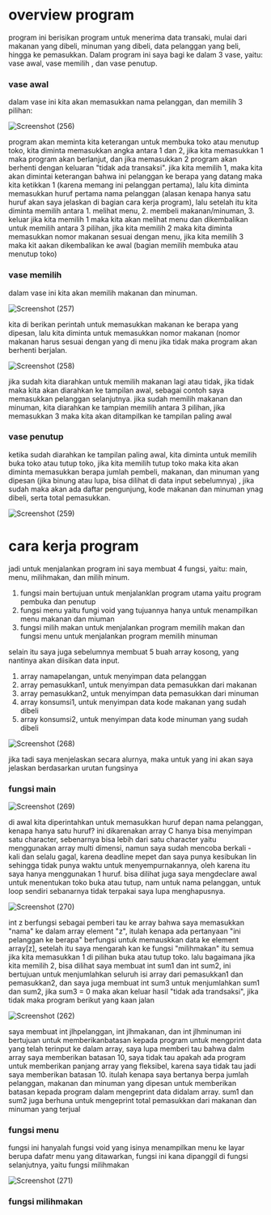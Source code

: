 # overview program
program ini berisikan program untuk menerima data transaki, mulai dari makanan yang dibeli, minuman yang dibeli, data pelanggan yang beli, hingga ke pemasukkan.
Dalam program ini saya bagi ke dalam 3 vase, yaitu: vase awal, vase memilih , dan vase penutup.

### vase awal 
dalam vase ini kita akan memasukkan nama pelanggan, dan memilih 3 pilihan:

![Screenshot (256)](https://user-images.githubusercontent.com/123804483/218241433-55801cf6-1dd5-4dac-9a89-7a2fbb85961b.png)

program akan meminta kita keterangan untuk membuka toko atau menutup toko, kita diminta memasukkan angka antara 1 dan 2, jika kita memasukkan 1 maka program akan berlanjut, dan jika memasukkan 2 program akan berhenti dengan keluaran "tidak ada transaksi".
jika kita memilih 1, maka kita akan dimintai keterangan bahwa ini pelanggan ke berapa yang datang maka kita ketikkan 1 (karena memang ini pelanggan pertama), lalu kita diminta memasukkan huruf pertama nama pelanggan (alasan kenapa hanya satu huruf akan saya jelaskan di bagian cara kerja program), lalu setelah itu kita diminta memilih antara 1. melihat menu, 2. membeli makanan/minuman, 3. keluar
jika kita memilih 1 maka kita akan melihat menu dan dikembalikan untuk memilih antara 3 pilihan, jika kita memilih 2 maka kita diminta memasukkan nomor makanan sesuai dengan menu, jika kita memilih 3 maka kit aakan dikembalikan ke awal (bagian memilih membuka atau menutup toko)

### vase memilih
dalam vase ini kita akan memilih makanan dan minuman.

![Screenshot (257)](https://user-images.githubusercontent.com/123804483/218244509-30cac6e5-97d2-4f16-a33a-9c7593b0134b.png)

kita di berikan perintah untuk memasukkan makanan ke berapa yang dipesan, lalu kita diminta untuk memasukkan nomor makanan (nomor makanan harus sesuai dengan yang di menu jika tidak maka program akan berhenti berjalan.

![Screenshot (258)](https://user-images.githubusercontent.com/123804483/218244519-6cd8c606-6203-44c2-8415-c5d739a84ddb.png)

jika sudah kita diarahkan untuk memilih makanan lagi atau tidak, jika tidak maka kita akan diarahkan ke tampilan awal, sebagai contoh saya memasukkan pelanggan selanjutnya.
jika sudah memilih makanan dan minuman, kita diarahkan ke tampian memilih antara 3 pilihan, jika memasukkan 3 maka kita akan ditampilkan ke tampilan paling awal

### vase penutup
ketika sudah diarahkan ke tampilan paling awal, kita diminta untuk memilih buka toko atau tutup toko, jika kita memilih tutup toko maka kita akan diminta memasukkan berapa jumlah pembeli, makanan, dan minuman yang dipesan (jika binung  atau lupa, bisa dilihat di data input sebelumnya) , jika sudah maka akan ada daftar pengunjung, kode makanan dan minuman ynag dibeli, serta total pemasukkan.

![Screenshot (259)](https://user-images.githubusercontent.com/123804483/218245378-c17f2064-a4d0-4e59-a90d-a84ff78ba2ac.png)

# cara kerja program
jadi untuk menjalankan program ini saya membuat 4 fungsi, yaitu: main, menu, milihmakan, dan milih minum.
1. fungsi main bertujuan untuk menjalanklan program utama yaitu program pembuka dan penutup
2. fungsi menu yaitu fungi void yang tujuannya hanya untuk menampilkan menu makanan dan miuman
3. fungsi milih makan untuk menjalankan program memilih makan dan fungsi menu untuk menjalankan program memilih minuman

selain itu saya juga sebelumnya membuat 5 buah array kosong, yang nantinya akan diisikan data input.
1. array namapelangan, untuk menyimpan data pelanggan
2. array pemasukkan1, untuk menyimpan data pemasukkan dari makanan
3. array pemasukkan2, untuk menyimpan data pemasukkan dari minuman
4. array konsumsi1, untuk menyimpan data kode makanan yang sudah dibeli
5. array konsumsi2, untuk menyimpan data kode minuman yang sudah dibeli 

![Screenshot (268)](https://user-images.githubusercontent.com/123804483/218246474-9a536270-7956-49ca-9f6b-52c6cbf6c9fd.png)

jika tadi saya menjelaskan secara alurnya, maka untuk yang ini akan saya jelaskan berdasarkan urutan fungsinya

### fungsi main

![Screenshot (269)](https://user-images.githubusercontent.com/123804483/218246481-100b3060-7e94-4dc2-8142-ef19b9bdc845.png)

di awal kita diperintahkan untuk memasukkan huruf depan nama pelanggan, kenapa hanya satu huruf? ini dikarenakan array C hanya bisa menyimpan satu character, sebenarnya bisa lebih dari satu character yaitu menggunakan array multi dimensi, namun saya sudah mencoba berkali - kali dan selalu gagal, karena deadline mepet dan saya punya kesibukan lin sehingga tidak punya waktu untuk menyempurnakannya, oleh karena itu saya hanya menggunakan 1 huruf.
bisa dilihat juga saya mengdeclare awal untuk menentukan toko buka atau tutup, nam untuk nama pelanggan, untuk loop sendiri sebanarnya tidak terpakai saya lupa menghapusnya.

![Screenshot (270)](https://user-images.githubusercontent.com/123804483/218246489-da29182b-3893-49be-a2f9-670341d8ecf4.png)

int z berfungsi sebagai pemberi tau ke array bahwa saya memasukkan "nama" ke dalam array element "z", itulah kenapa ada pertanyaan "ini pelanggan ke berapa" berfungsi untuk memauskkan data ke element array[z], setelah itu saya mengarah kan ke fungsi "milihmakan" itu semua jika kita memasukkan 1 di pilihan buka atau tutup toko. lalu bagaimana jika kita memilih 2, bisa dilihat saya membuat int sum1 dan int sum2, ini bertujuan untuk menjumlahkan seluruh isi array dari pemasukkan1 dan pemasukkan2, dan saya juga membuat int sum3 untuk menjumlahkan sum1 dan sum2, jika sum3 = 0 maka akan keluar hasil "tidak ada trandsaksi", jika tidak maka program berikut yang kaan jalan

![Screenshot (262)](https://user-images.githubusercontent.com/123804483/218246501-7e53ca09-65a4-4f01-bb8e-d24c3d56f1cd.png)

saya membuat int jlhpelanggan, int jlhmakanan, dan int jlhminuman ini bertujuan untuk memberikanbatasan kepada program untuk mengprint data yang telah terinput ke dalam array, saya lupa memberi tau bahwa dalm array saya memberikan batasan 10, saya tidak tau apakah ada program untuk memberikan panjang array yang fleksibel, karena saya tidak tau jadi saya memberikan batasan 10. itulah kenapa saya bertanya berpa jumlah pelanggan, makanan dan minuman yang dipesan untuk memberikan batasan kepada program dalam mengeprint data didalam array.
sum1 dan sum2 juga berhuna untuk mengeprint total pemasukkan dari makanan dan minuman yang terjual

### fungsi menu

fungsi ini hanyalah fungsi void yang isinya menampilkan menu ke layar berupa dafatr menu yang ditawarkan, fungsi ini kana dipanggil di fungsi selanjutnya, yaitu fungsi milihmakan 

![Screenshot (271)](https://user-images.githubusercontent.com/123804483/218247314-7be911ed-5b07-4049-8157-4c70d06a86f1.png)

### fungsi milihmakan
